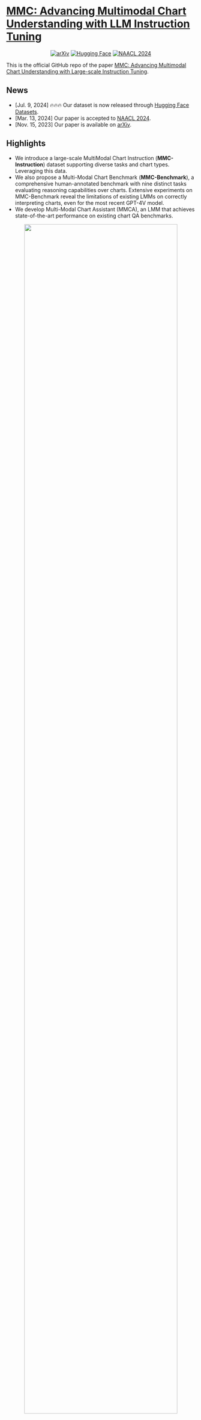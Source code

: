 # [MMC: Advancing Multimodal Chart Understanding with LLM Instruction Tuning](https://arxiv.org/abs/2311.10774)

<div align="center">
  <a href="https://arxiv.org/abs/2311.10774"><img src="https://img.shields.io/badge/Paper-arXiv-red" alt="arXiv"></a>
  <a href="https://huggingface.co/datasets/xywang1/MMC"><img src="https://img.shields.io/badge/Dataset-%F0%9F%A4%97%20Hugging_Face-yellow" alt="Hugging Face"></a>
  <a href="https://aclanthology.org/2024.naacl-long.70"><img src="https://img.shields.io/badge/NAACL-2024-blue" alt="NAACL 2024"></a>
</div>

This is the official GitHub repo of the paper [MMC: Advancing Multimodal Chart Understanding with Large-scale Instruction Tuning](https://arxiv.org/abs/2311.10774).

## News

- [Jul. 9, 2024] 🔥🔥🔥 Our dataset is now released through [Hugging Face Datasets](https://huggingface.co/datasets/xywang1/MMC).
- [Mar. 13, 2024] Our paper is accepted to [NAACL 2024](https://aclanthology.org/2024.naacl-long.70).
- [Nov. 15, 2023] Our paper is available on [arXiv](https://arxiv.org/abs/2311.10774).

## Highlights

- We introduce a large-scale MultiModal Chart Instruction (**MMC-Instruction**) dataset supporting diverse tasks and chart types. Leveraging this data.
- We also propose a Multi-Modal Chart Benchmark (**MMC-Benchmark**), a comprehensive human-annotated benchmark with nine distinct tasks evaluating reasoning capabilities over charts. Extensive experiments on MMC-Benchmark reveal the limitations of existing LMMs on correctly interpreting charts, even for the most recent GPT-4V model.
- We develop Multi-Modal Chart Assistant (MMCA), an LMM that achieves state-of-the-art performance on existing chart QA benchmarks.

<div align="center">
<img src="./images/overview.png" width="90%">
</div>

## Data Release

The chart-text alignment data (MMC-Alignment), chart instruction-tuning data (MMC-Instruction), and benchmark data (MMC-Benchmark) introduced in our [paper](https://arxiv.org/abs/2311.10774) can be downloaded from [Hugging Face Datasets](https://huggingface.co/datasets/xywang1/MMC) using git clone:
```
git lfs install
git clone https://huggingface.co/datasets/xywang1/MMC
```

It contains three sub-directories MMC-Alignment, MMC-Benchmark, and MMC-Instruction:

### MMC-Alignment

- mmc_chart_text_alignment_arxiv_text.jsonl: 250,000 samples for chart-text alignment training.
- mmc_chart_text_alignment_arxiv_images.tar.gz: images for mmc_chart_text_alignment_arxiv_text.jsonl.

### MMC-Benchmark

- mmc_benchmark_text.jsonl: 2,126 instances for testing and benchmarking.
- mmc_benchmark_images.tar.gz: images for mmc_benchmark_text.jsonl.

### MMC-Instruction

- mmc_instruction_arxiv_text.jsonl: 300,000 question-answer pairs synthesized with arXiv data for instruction tuning.
- mmc_instruction_arxiv_images.tar.gz: images for mmc_instruction_arxiv_text.jsonl.
- mmc_instruction_non-arxiv_text.jsonl: 110,020 extra question-answer pairs for instruction tuning.
- mmc_instruction_non-arxiv_images.tar.gz: images for mmc_instruction_non-arxiv_text.jsonl.

## Existing Datasets

As mentioned in the [paper](https://arxiv.org/abs/2311.10774), chart summarization datasets from Statist, PlotQA, [VisText](https://github.com/mitvis/vistext), ChartInfo, and Unichart are used in our experiments for chart-text alignment training. Please refer to the following script for details:
```
# Existing chart-text alignment images
gdown https://drive.google.com/uc?id=1e1mx_nb5PWjPkuIsJkY8B4xSET9DOWTa
# Existing chart-text alignment text
gdown https://drive.google.com/uc?id=18SJ13V4qEt1ixOQPbRmEnZKQrjS5v14T
```

For existing Chart QA training data, please refer to the following script:
```
# Existing chart qa images
gdown https://drive.google.com/uc?id=1Y17wNYdBlPxhB5KKiux2BD8C2FlA5MC9
# Existing chart qa text
gdown https://drive.google.com/uc?id=1tUtntLRgsBJ9v5NcdTMvVI32ruLHAyFe
```

## MMCA Gradio demo

**1. Install the environment according to [mplug-owl](https://github.com/X-PLUG/mPLUG-Owl#Usage).**

We finetuned mplug-owl on 8 V100. If you meet any questions when implement on V100, feel free to let me know!

**2. Download the Checkpoint**

```
gdown https://drive.google.com/uc?id=11KJA8bSNi1yxgcijsG3xfBHvWe8C748F
```

**3. Edit the Code**

As for the `mplug-owl/serve/model_worker.py`, edit the following code and enter the path of the lora model weight in lora_path.
```
self.image_processor = MplugOwlImageProcessor.from_pretrained(base_model)
self.tokenizer = AutoTokenizer.from_pretrained(base_model)
self.processor = MplugOwlProcessor(self.image_processor, self.tokenizer)
self.model = MplugOwlForConditionalGeneration.from_pretrained(
     base_model,
     load_in_8bit=load_in_8bit,
     torch_dtype=torch.bfloat16 if bf16 else torch.half,
     device_map="auto"
 )
self.tokenizer = self.processor.tokenizer

        
peft_config = LoraConfig(target_modules=r'.*language_model.*\.(q_proj|v_proj)', inference_mode=False, r=8,lora_alpha=32, lora_dropout=0.05)
self.model = get_peft_model(self.model, peft_config)
lora_path = 'Your lora model path'
prefix_state_dict = torch.load(lora_path, map_location='cpu')
self.model.load_state_dict(prefix_state_dict)
```

**4. Local Demo**

When you launch the demo in local machine, you might find there is no space for the text input. This is because of the version conflict between python and gradio. The simplest solution is to do `conda activate LRV`

```
python -m serve.web_server --base-model 'the mplug-owl checkpoint directory' --bf16
```

## Contact

If you have any questions about this work, please email Fuxiao Liu [fl3es@umd.edu](fl3es@umd.edu).

## Citation

```
@article{liu2023mmc,
  title={MMC: Advancing Multimodal Chart Understanding with Large-scale Instruction Tuning},
  author={Liu, Fuxiao and Wang, Xiaoyang and Yao, Wenlin and Chen, Jianshu and Song, Kaiqiang and Cho, Sangwoo and Yacoob, Yaser and Yu, Dong},
  journal={arXiv preprint arXiv:2311.10774},
  year={2023}
}
```

## Disclaimer

We develop this repository for RESEARCH purposes, so it can only be used for personal/research/non-commercial purposes.
